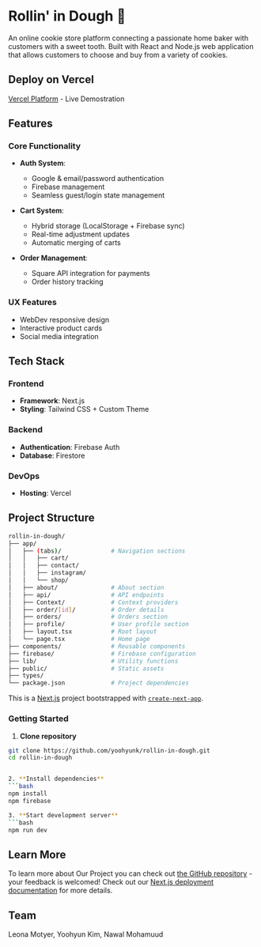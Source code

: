 # Rollin' in Dough 🍪

An online cookie store platform connecting a passionate home baker with customers with a sweet tooth. Built with React and Node.js web application that allows customers to choose and buy from a variety of cookies.

## Deploy on Vercel
[Vercel Platform](https://rollin-in-dough.onrender.com/about) - Live Demostration

## Features 

### Core Functionality
- **Auth System**: 
  - Google & email/password authentication
  - Firebase management
  - Seamless guest/login state management

- **Cart System**:
  - Hybrid storage (LocalStorage + Firebase sync)
  - Real-time adjustment updates
  - Automatic merging of carts

- **Order Management**:
  - Square API integration for payments
  - Order history tracking

### UX Features
- WebDev responsive design
- Interactive product cards
- Social media integration

## Tech Stack

### Frontend
- **Framework**: Next.js 
- **Styling**: Tailwind CSS + Custom Theme

### Backend
- **Authentication**: Firebase Auth
- **Database**: Firestore

### DevOps
- **Hosting**: Vercel

## Project Structure

```bash
rollin-in-dough/
├── app/
│   ├── (tabs)/              # Navigation sections
│   │   ├── cart/
│   │   ├── contact/
│   │   ├── instagram/
│   │   └── shop/
│   ├── about/               # About section
│   ├── api/                 # API endpoints
│   ├── Context/             # Context providers
│   ├── order/[id]/          # Order details
│   ├── orders/              # Orders section
│   ├── profile/             # User profile section
│   ├── layout.tsx           # Root layout
│   └── page.tsx             # Home page
├── components/              # Reusable components
├── firebase/                # Firebase configuration
├── lib/                     # Utility functions
├── public/                  # Static assets
├── types/
└── package.json             # Project dependencies
```

This is a [Next.js](https://nextjs.org) project bootstrapped with [`create-next-app`](https://nextjs.org/docs/app/api-reference/cli/create-next-app).

### Getting Started

1. **Clone repository**
```bash
git clone https://github.com/yoohyunk/rollin-in-dough.git
cd rollin-in-dough


2. **Install dependencies**
```bash
npm install
npm firebase

3. **Start development server**
```bash
npm run dev
```
## Learn More
To learn more about Our Project you can check out [the GitHub repository](https://github.com/yoohyunk/rollin-in-dough?tab=readme-ov-file) - your feedback is welcomed!
Check out our [Next.js deployment documentation](https://nextjs.org/docs/app/building-your-application/deploying) for more details.

## Team
Leona Motyer, Yoohyun Kim, Nawal Mohamuud


